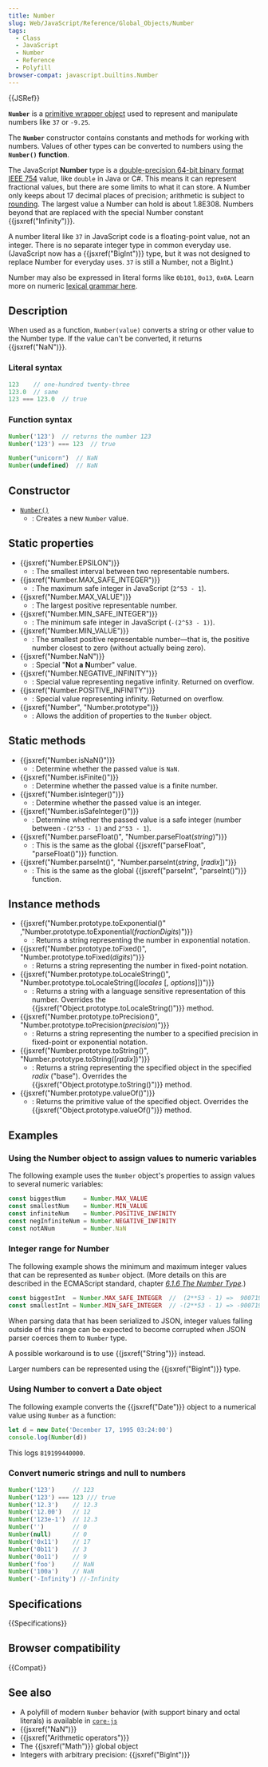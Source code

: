 ```yaml
---
title: Number
slug: Web/JavaScript/Reference/Global_Objects/Number
tags:
  - Class
  - JavaScript
  - Number
  - Reference
  - Polyfill
browser-compat: javascript.builtins.Number
---
```

{{JSRef}}

<div><strong><code>Number</code></strong> is a <a href="/en-US/docs/Glossary/Primitive#primitive_wrapper_objects_in_javascript">primitive wrapper object</a> used to represent and manipulate numbers like <code>37</code> or <code>-9.25</code>.</div>

The **`Number`** constructor contains constants and methods for working with
numbers. Values of other types can be converted to numbers using the
**`Number()` function**.

The JavaScript **Number** type is a
[double-precision 64-bit binary format IEEE 754](https://en.wikipedia.org/wiki/Floating-point_arithmetic)
value, like `double` in Java or C#. This means it can represent fractional
values, but there are some limits to what it can store. A Number only keeps
about 17 decimal places of precision; arithmetic is subject to
[rounding](https://en.wikipedia.org/wiki/Floating-point_arithmetic#Representable_numbers,_conversion_and_rounding).
The largest value a Number can hold is about 1.8E308. Numbers beyond that are
replaced with the special Number constant {{jsxref("Infinity")}}.

A number literal like `37` in JavaScript code is a floating-point value, not an
integer. There is no separate integer type in common everyday use. (JavaScript
now has a {{jsxref("BigInt")}} type, but it was not designed to replace
Number for everyday uses. `37` is still a Number, not a BigInt.)

Number may also be expressed in literal forms like `0b101`, `0o13`, `0x0A`.
Learn more on
numeric [lexical grammar here](/en-US/docs/Web/JavaScript/Reference/Lexical_grammar#numeric_literals).

## Description

When used as a function, `Number(value)` converts a string or other value to the
Number type. If the value can't be converted, it returns
{{jsxref("NaN")}}.

### Literal syntax

```js
123    // one-hundred twenty-three
123.0  // same
123 === 123.0  // true
```

### Function syntax

```js
Number('123')  // returns the number 123
Number('123') === 123  // true

Number("unicorn")  // NaN
Number(undefined)  // NaN
```

## Constructor

- [`Number()`](/en-US/docs/Web/JavaScript/Reference/Global_Objects/Number/Number)
  - : Creates a new `Number` value.

## Static properties

- {{jsxref("Number.EPSILON")}}
  - : The smallest interval between two representable numbers.
- {{jsxref("Number.MAX_SAFE_INTEGER")}}
  - : The maximum safe integer in JavaScript (`2^53 - 1`).
- {{jsxref("Number.MAX_VALUE")}}
  - : The largest positive representable number.
- {{jsxref("Number.MIN_SAFE_INTEGER")}}
  - : The minimum safe integer in JavaScript (`-(2^53 - 1)`).
- {{jsxref("Number.MIN_VALUE")}}
  - : The smallest positive representable number—that is, the positive number
    closest to zero (without actually being zero).
- {{jsxref("Number.NaN")}}
  - : Special "**N**ot **a** **N**umber" value.
- {{jsxref("Number.NEGATIVE_INFINITY")}}
  - : Special value representing negative infinity. Returned on overflow.
- {{jsxref("Number.POSITIVE_INFINITY")}}
  - : Special value representing infinity. Returned on overflow.
- {{jsxref("Number", "Number.prototype")}}
  - : Allows the addition of properties to the `Number` object.

## Static methods

- {{jsxref("Number.isNaN()")}}
  - : Determine whether the passed value is `NaN`.
- {{jsxref("Number.isFinite()")}}
  - : Determine whether the passed value is a finite number.
- {{jsxref("Number.isInteger()")}}
  - : Determine whether the passed value is an integer.
- {{jsxref("Number.isSafeInteger()")}}
  - : Determine whether the passed value is a safe integer (number between
    `-(2^53 - 1)` and `2^53 - 1`).
- {{jsxref("Number.parseFloat()", "Number.parseFloat(<var>string</var>)")}}
  - : This is the same as the global
    {{jsxref("parseFloat", "parseFloat()")}} function.
- {{jsxref("Number.parseInt()", "Number.parseInt(<var>string</var>, [<var>radix</var>])")}}
  - : This is the same as the global
    {{jsxref("parseInt", "parseInt()")}} function.

## Instance methods

- {{jsxref("Number.prototype.toExponential()" ,"Number.prototype.toExponential(<var>fractionDigits</var>)")}}
  - : Returns a string representing the number in exponential notation.
- {{jsxref("Number.prototype.toFixed()", "Number.prototype.toFixed(<var>digits</var>)")}}
  - : Returns a string representing the number in fixed-point notation.
- {{jsxref("Number.prototype.toLocaleString()", "Number.prototype.toLocaleString([<var>locales</var> [, <var>options</var>]])")}}
  - : Returns a string with a language sensitive representation of this number.
    Overrides the
    {{jsxref("Object.prototype.toLocaleString()")}} method.
- {{jsxref("Number.prototype.toPrecision()", "Number.prototype.toPrecision(<var>precision</var>)")}}
  - : Returns a string representing the number to a specified precision in
    fixed-point or exponential notation.
- {{jsxref("Number.prototype.toString()", "Number.prototype.toString([<var>radix</var>])")}}
  - : Returns a string representing the specified object in the specified
    <var>radix</var> ("base"). Overrides the
    {{jsxref("Object.prototype.toString()")}} method.
- {{jsxref("Number.prototype.valueOf()")}}
  - : Returns the primitive value of the specified object. Overrides the
    {{jsxref("Object.prototype.valueOf()")}} method.

## Examples

### Using the Number object to assign values to numeric variables

The following example uses the `Number` object's properties to assign values to
several numeric variables:

```js
const biggestNum     = Number.MAX_VALUE
const smallestNum    = Number.MIN_VALUE
const infiniteNum    = Number.POSITIVE_INFINITY
const negInfiniteNum = Number.NEGATIVE_INFINITY
const notANum        = Number.NaN
```

### Integer range for Number

The following example shows the minimum and maximum integer values that can be
represented as `Number` object. (More details on this are described in
the ECMAScript standard, chapter
_[6.1.6 The Number Type](https://tc39.github.io/ecma262/#sec-ecmascript-language-types-number-type)._)

```js
const biggestInt  = Number.MAX_SAFE_INTEGER  //  (2**53 - 1) =>  9007199254740991
const smallestInt = Number.MIN_SAFE_INTEGER  // -(2**53 - 1) => -9007199254740991
```

When parsing data that has been serialized to JSON, integer values falling
outside of this range can be expected to become corrupted when JSON parser
coerces them to `Number` type.

A possible workaround is to use {{jsxref("String")}} instead.

Larger numbers can be represented using the {{jsxref("BigInt")}} type.

### Using Number to convert a Date object

The following example converts the {{jsxref("Date")}} object to a
numerical value using `Number` as a function:

```js
let d = new Date('December 17, 1995 03:24:00')
console.log(Number(d))
```

This logs `819199440000`.

### Convert numeric strings and null to numbers

```js
Number('123')     // 123
Number('123') === 123 /// true
Number('12.3')    // 12.3
Number('12.00')   // 12
Number('123e-1')  // 12.3
Number('')        // 0
Number(null)      // 0
Number('0x11')    // 17
Number('0b11')    // 3
Number('0o11')    // 9
Number('foo')     // NaN
Number('100a')    // NaN
Number('-Infinity') //-Infinity
```

## Specifications

{{Specifications}}

## Browser compatibility

{{Compat}}

## See also

- A polyfill of modern `Number` behavior (with support binary and octal
  literals) is available in
  [`core-js`](https://github.com/zloirock/core-js#ecmascript-number)
- {{jsxref("NaN")}}
- {{jsxref("Arithmetic operators")}}
- The {{jsxref("Math")}} global object
- Integers with arbitrary precision: {{jsxref("BigInt")}}
